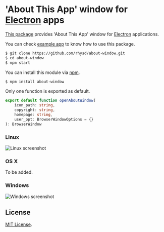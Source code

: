 'About This App' window for [Electron](https://github.com/atom/electron) apps
=============================================================================

[This package](https://www.npmjs.com/package/about-window) provides 'About This App' window for [Electron](https://github.com/atom/electron) applications.

You can check [example app](example) to know how to use this package.

```sh
$ git clone https://github.com/rhysd/about-window.git
$ cd about-window
$ npm start
```

You can install this module via [npm](https://www.npmjs.com/).

```sh
$ npm install about-window
```

Only one function is exported as default.

```typescript
export default function openAboutWindow(
    icon_path: string,
    copyright: string,
    homepage: string,
    user_opt: BrowserWindowOptions = {}
): BrowserWindow
```

### Linux

![Linux screenshot](https://raw.githubusercontent.com/rhysd/ss/master/about-window/about-window-linux.png)

### OS X

To be added.

### Windows

![Windows screenshot](https://raw.githubusercontent.com/rhysd/ss/master/about-window/about-window-windows.jpg)

## License

[MIT License](/LICENSE.txt).

